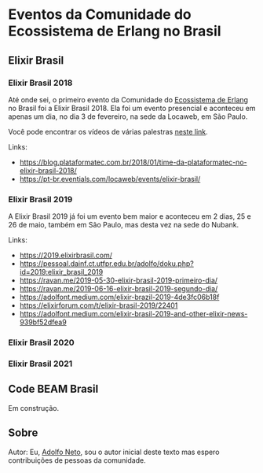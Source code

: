 # Eventos da Comunidade do Ecossistema de Erlang no Brasil


## Elixir Brasil


### Elixir Brasil 2018

Até onde sei, o primeiro evento da Comunidade do [Ecossistema de Erlang](https://erlef.org/) no Brasil foi a Elixir Brasil 2018. Ela foi um evento presencial e aconteceu em apenas um dia, no dia 3 de fevereiro, na sede da Locaweb, em São Paulo. 

Você pode encontrar os vídeos de várias palestras [neste link](https://pt-br.eventials.com/locaweb/events/elixir-brasil/).

Links:
- https://blog.plataformatec.com.br/2018/01/time-da-plataformatec-no-elixir-brasil-2018/
- https://pt-br.eventials.com/locaweb/events/elixir-brasil/

### Elixir Brasil 2019

A Elixir Brasil 2019 já foi um evento bem maior e aconteceu em 2 dias, 25 e 26 de maio, também em São Paulo, mas desta vez na sede do Nubank.

Links:

- https://2019.elixirbrasil.com/
- https://pessoal.dainf.ct.utfpr.edu.br/adolfo/doku.php?id=2019:elixir_brasil_2019
- https://ravan.me/2019-05-30-elixir-brasil-2019-primeiro-dia/
- https://ravan.me/2019-06-16-elixir-brasil-2019-segundo-dia/
- https://adolfont.medium.com/elixir-brazil-2019-4de3fc06b18f
- https://elixirforum.com/t/elixir-brasil-2019/22401
- https://adolfont.medium.com/elixir-brasil-2019-and-other-elixir-news-939bf52dfea9


### Elixir Brasil 2020


### Elixir Brasil 2021


## Code BEAM Brasil

Em construção.












## Sobre


Autor: Eu, [Adolfo Neto](https://adolfont.github.io/), sou o autor inicial deste texto mas espero contribuições de pessoas da comunidade.
